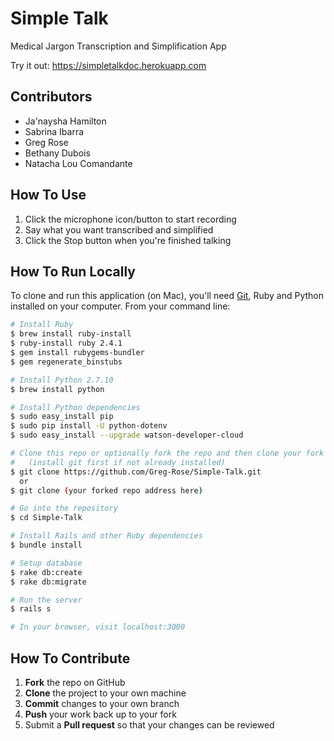 # Simple Talk

Medical Jargon Transcription and Simplification App

Try it out: https://simpletalkdoc.herokuapp.com

## Contributors

* Ja'naysha Hamilton
* Sabrina Ibarra
* Greg Rose
* Bethany Dubois
* Natacha Lou Comandante


## How To Use

 1. Click the microphone icon/button to start recording
 2. Say what you want transcribed and simplified
 3. Click the Stop button when you're finished talking


## How To Run Locally

To clone and run this application (on Mac), you'll need [Git](https://git-scm.com), Ruby and Python installed on your computer. From your command line:

```bash
# Install Ruby
$ brew install ruby-install
$ ruby-install ruby 2.4.1
$ gem install rubygems-bundler
$ gem regenerate_binstubs

# Install Python 2.7.10
$ brew install python

# Install Python dependencies
$ sudo easy_install pip
$ sudo pip install -U python-dotenv
$ sudo easy_install --upgrade watson-developer-cloud

# Clone this repo or optionally fork the repo and then clone your fork
#   (install git first if not already installed)
$ git clone https://github.com/Greg-Rose/Simple-Talk.git
  or
$ git clone (your forked repo address here)

# Go into the repository
$ cd Simple-Talk

# Install Rails and other Ruby dependencies
$ bundle install

# Setup database
$ rake db:create
$ rake db:migrate

# Run the server
$ rails s

# In your browser, visit localhost:3000
```

## How To Contribute

 1. **Fork** the repo on GitHub
 2. **Clone** the project to your own machine
 3. **Commit** changes to your own branch
 4. **Push** your work back up to your fork
 5. Submit a **Pull request** so that your changes can be reviewed
